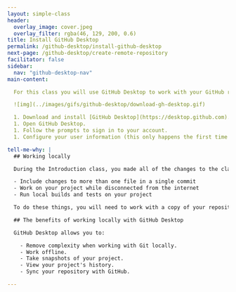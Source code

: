 ```yaml
---
layout: simple-class
header:
  overlay_image: cover.jpeg
  overlay_filter: rgba(46, 129, 200, 0.6)
title: Install GitHub Desktop
permalink: /github-desktop/install-github-desktop
next-page: /github-desktop/create-remote-repository
facilitator: false
sidebar:
  nav: "github-desktop-nav"
main-content:

  For this class you will use GitHub Desktop to work with your GitHub repository.

  ![img](../images/gifs/github-desktop/download-gh-desktop.gif)

  1. Download and install [GitHub Desktop](https://desktop.github.com).
  1. Open GitHub Desktop.
  1. Follow the prompts to sign in to your account.
  1. Configure your user information (this only happens the first time you run the application).

tell-me-why: |
  ## Working locally

  During the Introduction class, you made all of the changes to the class repository directly on GitHub.com. Making the changes in the web interface works well, but at some point you will need to make more complex changes or work with your project in ways that can't be done through the web interface. For example, you may want to:

  - Include changes to more than one file in a single commit
  - Work on your project while disconnected from the internet
  - Run local builds and tests on your project

  To do these things, you will need to work with a copy of your repository on your local machine.

  ## The benefits of working locally with GitHub Desktop

  GitHub Desktop allows you to:

    - Remove complexity when working with Git locally.
    - Work offline.
    - Take snapshots of your project.
    - View your project's history.
    - Sync your repository with GitHub.

---
```

